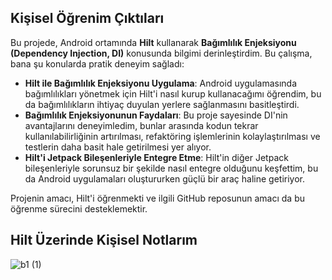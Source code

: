 ## Kişisel Öğrenim Çıktıları

Bu projede, Android ortamında **Hilt** kullanarak **Bağımlılık Enjeksiyonu (Dependency Injection, DI)** konusunda bilgimi derinleştirdim. Bu çalışma, bana şu konularda pratik deneyim sağladı:

- **Hilt ile Bağımlılık Enjeksiyonu Uygulama**: Android uygulamasında bağımlılıkları yönetmek için Hilt'i nasıl kurup kullanacağımı öğrendim, bu da bağımlılıkların ihtiyaç duyulan yerlere sağlanmasını basitleştirdi.
- **Bağımlılık Enjeksiyonunun Faydaları**: Bu proje sayesinde DI'nin avantajlarını deneyimledim, bunlar arasında kodun tekrar kullanılabilirliğinin artırılması, refaktöring işlemlerinin kolaylaştırılması ve testlerin daha basit hale getirilmesi yer alıyor.
- **Hilt'i Jetpack Bileşenleriyle Entegre Etme**: Hilt'in diğer Jetpack bileşenleriyle sorunsuz bir şekilde nasıl entegre olduğunu keşfettim, bu da Android uygulamaları oluştururken güçlü bir araç haline getiriyor.

Projenin amacı, Hilt'i öğrenmekti ve ilgili GitHub reposunun amacı da bu öğrenme sürecini desteklemektir.

## Hilt Üzerinde Kişisel Notlarım
![b1 (1)](https://github.com/user-attachments/assets/8366ea31-0dc5-406c-81a3-e3f01050054a)

